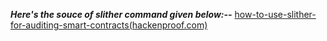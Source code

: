 ***Here's the souce of slither command given below:--***
[how-to-use-slither-for-auditing-smart-contracts(hackenproof.com)](https://hackenproof.com/blog/for-hackers/how-to-use-slither-for-auditing-smart-contracts)



